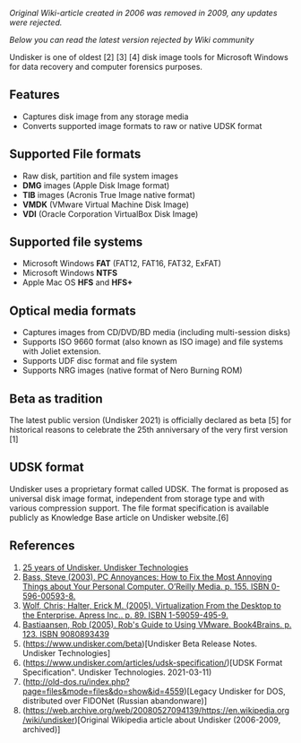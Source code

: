 *Original Wiki-article created in 2006 was removed in 2009, any updates were rejected.*

*Below you can read the latest version rejected by Wiki community*

Undisker is one of oldest [2] [3] [4] disk image tools for Microsoft Windows for data recovery and computer forensics purposes.

## Features
- Captures disk image from any storage media
- Converts supported image formats to raw or native UDSK format

## Supported File formats
- Raw disk, partition and file system images
- **DMG** images (Apple Disk Image format)
- **TIB** images (Acronis True Image native format)
- **VMDK** (VMware Virtual Machine Disk Image)
- **VDI** (Oracle Corporation VirtualBox Disk Image)

## Supported file systems
- Microsoft Windows **FAT** (FAT12, FAT16, FAT32, ExFAT)
- Microsoft Windows **NTFS**
- Apple Mac OS **HFS** and **HFS+**

## Optical media formats
- Captures images from CD/DVD/BD media (including multi-session disks)
- Supports ISO 9660 format (also known as ISO image) and file systems with Joliet extension.
- Supports UDF disc format and file system
- Supports NRG images (native format of Nero Burning ROM)

## Beta as tradition
The latest public version (Undisker 2021) is officially declared as beta [5] for historical reasons to celebrate the 25th anniversary of the very first version [1]

## UDSK format
Undisker uses a proprietary format called UDSK. The format is proposed as universal disk image format, independent from storage type and with various compression support. The file format specification is available publicly as Knowledge Base article on Undisker website.[6]

## References
1. [25 years of Undisker. Undisker Technologies](https://www.undisker.com/25-years-of-undisker/) 
2. [Bass, Steve (2003). PC Annoyances: How to Fix the Most Annoying Things about Your Personal Computer. O’Reilly Media. p. 155. ISBN 0-596-00593-8.](https://books.google.de/books?id=6f-9thpH_PcC&pg=PA155&dq=PC+Annoyances+undisker&hl=ru&sa=X&ved=2ahUKEwj0pKLkv6_vAhXM0qQKHRoLBfUQ6AEwAHoECAAQAg#v=onepage&q=PC%20Annoyances%20undisker&f=false)
3. [Wolf, Chris; Halter, Erick M. (2005). Virtualization From the Desktop to the Enterprise. Apress Inc.. p. 89. ISBN 1-59059-495-9.](https://link.springer.com/content/pdf/10.1007%2F978-1-4302-0027-7.pdf) 
4. [Bastiaansen, Rob (2005). Rob's Guide to Using VMware. Book4Brains. p. 123. ISBN 9080893439](https://books.google.de/books?id=PycbbbfIRdcC&pg=PA123&dq=undisker&hl=ru&sa=X&ved=2ahUKEwivxYTa7rHvAhUI-qQKHesdACoQ6AEwAXoECAIQAg#v=onepage&q=undisker&f=false) 
5. (https://www.undisker.com/beta)[Undisker Beta Release Notes. Undisker Technologies]
6. (https://www.undisker.com/articles/udsk-specification/)[UDSK Format Specification". Undisker Technologies. 2021-03-11)
7. (http://old-dos.ru/index.php?page=files&mode=files&do=show&id=4559)[Legacy Undisker for DOS, distributed over FIDONet (Russian abandonware)]
8. (https://web.archive.org/web/20080527094139/https://en.wikipedia.org/wiki/undisker)[Original Wikipedia article about Undisker (2006-2009, archived)]
